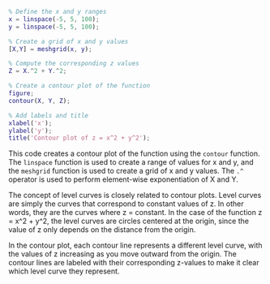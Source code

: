 ```matlab
% Define the x and y ranges
x = linspace(-5, 5, 100);
y = linspace(-5, 5, 100);

% Create a grid of x and y values
[X,Y] = meshgrid(x, y);

% Compute the corresponding z values
Z = X.^2 + Y.^2;

% Create a contour plot of the function
figure;
contour(X, Y, Z);

% Add labels and title
xlabel('x');
ylabel('y');
title('Contour plot of z = x^2 + y^2');

```

This code creates a contour plot of the function using the `contour` function. The `linspace` function is used to create a range of values for x and y, and the `meshgrid` function is used to create a grid of x and y values. The `.^` operator is used to perform element-wise exponentiation of X and Y.

The concept of level curves is closely related to contour plots. Level curves are simply the curves that correspond to constant values of z. In other words, they are the curves where z = constant. In the case of the function z = x^2 + y^2, the level curves are circles centered at the origin, since the value of z only depends on the distance from the origin.

In the contour plot, each contour line represents a different level curve, with the values of z increasing as you move outward from the origin. The contour lines are labeled with their corresponding z-values to make it clear which level curve they represent.